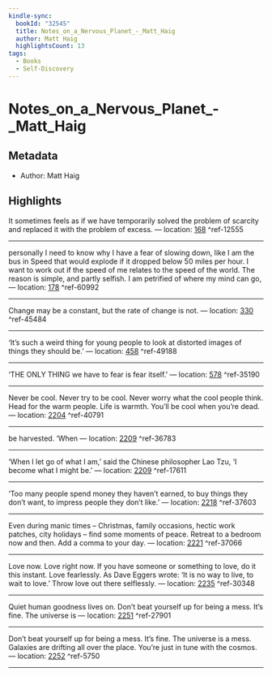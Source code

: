 ```yaml
---
kindle-sync:
  bookId: "32545"
  title: Notes_on_a_Nervous_Planet_-_Matt_Haig
  author: Matt Haig
  highlightsCount: 13
tags:
  - Books
  - Self-Discovery
---
```

# Notes_on_a_Nervous_Planet_-_Matt_Haig
## Metadata
* Author: Matt Haig

## Highlights
It sometimes feels as if we have temporarily solved the problem of scarcity and replaced it with the problem of excess. — location: [168]() ^ref-12555

---
personally I need to know why I have a fear of slowing down, like I am the bus in Speed that would explode if it dropped below 50 miles per hour. I want to work out if the speed of me relates to the speed of the world. The reason is simple, and partly selfish. I am petrified of where my mind can go, — location: [178]() ^ref-60992

---
Change may be a constant, but the rate of change is not. — location: [330]() ^ref-45484

---
‘It’s such a weird thing for young people to look at distorted images of things they should be.’ — location: [458]() ^ref-49188

---
‘THE ONLY THING we have to fear is fear itself.’ — location: [578]() ^ref-35190

---
Never be cool. Never try to be cool. Never worry what the cool people think. Head for the warm people. Life is warmth. You’ll be cool when you’re dead. — location: [2204]() ^ref-40791

---
be harvested. ‘When — location: [2209]() ^ref-36783

---
‘When I let go of what I am,’ said the Chinese philosopher Lao Tzu, ‘I become what I might be.’ — location: [2209]() ^ref-17611

---
‘Too many people spend money they haven’t earned, to buy things they don’t want, to impress people they don’t like.’ — location: [2218]() ^ref-37603

---
Even during manic times – Christmas, family occasions, hectic work patches, city holidays – find some moments of peace. Retreat to a bedroom now and then. Add a comma to your day. — location: [2221]() ^ref-37066

---
Love now. Love right now. If you have someone or something to love, do it this instant. Love fearlessly. As Dave Eggers wrote: ‘It is no way to live, to wait to love.’ Throw love out there selflessly. — location: [2235]() ^ref-30348

---
Quiet human goodness lives on. Don’t beat yourself up for being a mess. It’s fine. The universe is — location: [2251]() ^ref-27901

---
Don’t beat yourself up for being a mess. It’s fine. The universe is a mess. Galaxies are drifting all over the place. You’re just in tune with the cosmos. — location: [2252]() ^ref-5750

---
